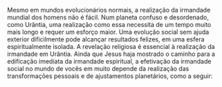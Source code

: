 ﻿Mesmo em mundos evolucionários normais, a realização da irmandade mundial dos homens não é fácil. Num planeta confuso e desordenado, como Urântia, uma realização como essa necessita de um tempo muito mais longo e requer um esforço maior. Uma evolução social sem ajuda exterior dificilmente pode alcançar resultados felizes, em uma esfera espiritualmente isolada. A revelação religiosa é essencial à realização da irmandade em Urântia. Ainda que Jesus haja mostrado o caminho para a edificação imediata da irmandade espiritual, a efetivação da irmandade social no mundo de vocês em muito depende da realização das transformações pessoais e de ajustamentos planetários, como a seguir: